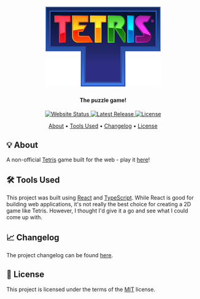 <h1 align="center">
  <br>
  <a href="https://ollyrowe.github.io/tetris/"><img src="https://raw.githubusercontent.com/ollyrowe/tetris/master/public/logo.png" alt="Tetris" width="300"></a>
</h1>

<h4 align="center">The puzzle game!</h4>

<p align="center">
  <a href="https://ollyrowe.github.io/tetris/">
    <img
      src="https://img.shields.io/website?down_color=%23c9b458&down_message=offline&up_color=%236aaa64&up_message=online&url=https%3A%2F%2Follyrowe.github.io%2Ftetris%2F"
      alt="Website Status"
    />
  </a>
  <a href="https://github.com/ollyrowe/tetris/releases">
    <img
      src="https://img.shields.io/github/v/release/ollyrowe/tetris?color=%2300B0FF"
      alt="Latest Release"
    />
  </a>
  <a href="https://img.shields.io/github/license/ollyrowe/tetris.svg">
    <img
      src="https://img.shields.io/github/license/ollyrowe/tetris.svg"
      alt="License"/>
  </a>
</p>

<p align="center">
  <a href="#-about">About</a> •
  <a href="#%EF%B8%8F-tools-used">Tools Used</a> •
  <a href="#-changelog">Changelog</a> •
  <a href="#-license">License</a>
</p>

## 💡 About

A non-official [Tetris](https://en.wikipedia.org/wiki/Tetris) game built for the web - play it [here](https://ollyrowe.github.io/tetris/)!

## 🛠️ Tools Used

This project was built using [React](https://react.dev/) and [TypeScript](https://www.typescriptlang.org/). While React is good for building web applications, it's not really the best choice for creating a 2D game like Tetris. However, I thought I'd give it a go and see what I could come up with.

## 📈 Changelog

The project changelog can be found [here](https://github.com/ollyrowe/tetris/blob/master/CHANGELOG.md).

## 📝 License

This project is licensed under the terms of the [MIT](https://github.com/ollyrowe/tetris/blob/master/LICENSE) license.
